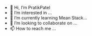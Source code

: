 - 👋 Hi, I’m PratikPatel
- 👀 I’m interested in ...
- 🌱 I’m currently learning Mean Stack...
- 💞️ I’m looking to collaborate on ...
- 📫 How to reach me ...

<!---
PratikPatel500/PratikPatel500 is a ✨ special ✨ repository because its `README.md` (this file) appears on your GitHub profile.
You can click the Preview link to take a look at your changes.
--->
